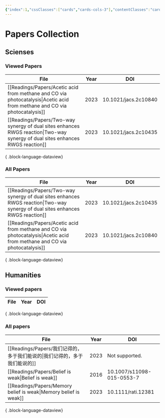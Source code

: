 ```yaml
---
{"index":1,"cssClasses":["cards","cards-cols-3"],"contentClasses":"cards cards-cols-3","cover":"https://cdn.jsdelivr.net/gh/blleng/images/upload/card-cover-1.png","dg-publish":true,"noteIcon":5,"date":"2023-08-25T23:56","update":"2023-09-01T14:12","permalink":"/navigation/readings-collection/","dgPassFrontmatter":true,"created":"2023-08-25T23:56","updated":"2023-09-01T14:12"}
---
```


# Papers Collection

## Scienses
### Viewed Papers
| File                                                                                                                              | Year | DOI                  |
| --------------------------------------------------------------------------------------------------------------------------------- | ---- | -------------------- |
| [[Readings/Papers/Acetic acid from methane and CO via photocatalysis\|Acetic acid from methane and CO via photocatalysis]]     | 2023 | 10.1021/jacs.2c10840 |
| [[Readings/Papers/Two-way synergy of dual sites enhances RWGS reaction\|Two-way synergy of dual sites enhances RWGS reaction]] | 2023 | 10.1021/jacs.2c10435 |

{ .block-language-dataview}

### All Papers
| File                                                                                                                              | Year | DOI                  |
| --------------------------------------------------------------------------------------------------------------------------------- | ---- | -------------------- |
| [[Readings/Papers/Two-way synergy of dual sites enhances RWGS reaction\|Two-way synergy of dual sites enhances RWGS reaction]] | 2023 | 10.1021/jacs.2c10435 |
| [[Readings/Papers/Acetic acid from methane and CO via photocatalysis\|Acetic acid from methane and CO via photocatalysis]]     | 2023 | 10.1021/jacs.2c10840 |

{ .block-language-dataview}

## Humanities
### Viewed papers
| File | Year | DOI |
| ---- | ---- | --- |

{ .block-language-dataview}

### All papers
| File                                                                | Year | DOI                       |
| ------------------------------------------------------------------- | ---- | ------------------------- |
| [[Readings/Papers/我们记得的，多于我们能说的\|我们记得的，多于我们能说的]]                 | 2023 | Not supported.            |
| [[Readings/Papers/Belief is weak\|Belief is weak]]               | 2016 | 10.1007/s11098-015-0553-7 |
| [[Readings/Papers/Memory belief is weak\|Memory belief is weak]] | 2023 | 10.1111/rati.12381        |

{ .block-language-dataview}